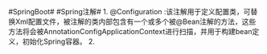 #SpringBoot#
#Spring注解#
	1. @Configuration :该注解用于定义配置类，可替换Xml配置文件，被注解的类内部包含有一个或多个被@Bean注解的方法，这些方法将会被AnnotationConfigApplicationContext进行扫描，并用于构建bean定义，初始化Spring容器。
	2. 
